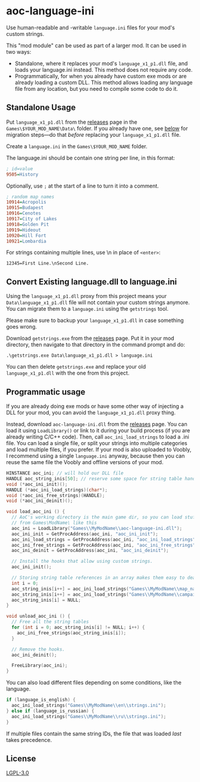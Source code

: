 # aoc-language-ini

Use human-readable and -writable `language.ini` files for your mod's custom strings.

This "mod module" can be used as part of a larger mod. It can be used in two ways:

 - Standalone, where it replaces your mod's `language_x1_p1.dll` file, and loads
   your language.ini instead. This method does not require any code.
 - Programmatically, for when you already have custom exe mods or are already
   loading a custom DLL. This method allows loading any language file from any
   location, but you need to compile some code to do it.

## Standalone Usage

Put `language_x1_p1.dll` from the [releases](https://github.com/SiegeEngineers/aoc-language-ini)
page in the `Games\$YOUR_MOD_NAME\Data\` folder.
If you already have one, see [below](#migrate) for migration steps—do that _before_ replacing your `language_x1_p1.dll` file.

Create a `language.ini` in the `Games\$YOUR_MOD_NAME` folder.

The language.ini should be contain one string per line, in this format:

```ini
; id=value
9505=History
```

Optionally, use `;` at the start of a line to turn it into a comment.
```ini
; random map names
10914=Acropolis
10915=Budapest
10916=Cenotes
10917=City of Lakes
10918=Golden Pit
10919=Hideout
10920=Hill Fort
10921=Lombardia
```

For strings containing multiple lines, use \n in place of `<enter>`:

```
12345=First Line.\nSecond Line.
```

<a name="migrate"></a>
## Convert Existing language.dll to language.ini

Using the `language_x1_p1.dll` proxy from this project means your `Data\language_x1_p1.dll` file will not contain your custom strings anymore. You can migrate them to a `language.ini` using the `getstrings` tool.

Please make sure to backup your `language_x1_p1.dll` in case something goes wrong.

Download `getstrings.exe` from the [releases](https://github.com/SiegeEngineers/aoc-language-ini)
page. Put it in your mod directory, then navigate to that directory in the command prompt and do:

```
.\getstrings.exe Data\language_x1_p1.dll > language.ini
```

You can then delete `getstrings.exe` and replace your old `language_x1_p1.dll` with the one from this project.

## Programmatic usage

If you are already doing exe mods or have some other way of injecting a DLL for your mod, you can avoid the `language_x1_p1.dll` proxy thing.

Instead, download `aoc-language-ini.dll` from the [releases](https://github.com/SiegeEngineers/aoc-language-ini)
page.
You can load it using `LoadLibrary()` or link to it during your build process (if you are already writing C/C++ code).
Then, call `aoc_ini_load_strings` to load a .ini file.
You can load a single file, or split your strings into multiple categories and load multiple files, if you prefer.
If your mod is also uploaded to Voobly, I recommend using a single `language.ini` anyway, because then you can reuse the same file the Voobly and offline versions of your mod.

```c
HINSTANCE aoc_ini; // will hold our DLL file
HANDLE aoc_string_inis[50]; // reserve some space for string table handles
void (*aoc_ini_init)();
HANDLE (*aoc_ini_load_strings)(char*);
void (*aoc_ini_free_strings)(HANDLE);
void (*aoc_ini_deinit)();

void load_aoc_ini () {
  // AoC's working directory is the main game dir, so you can load stuff
  // from Games\ModName\ like this
  aoc_ini = LoadLibrary("Games\\MyModName\\aoc-language-ini.dll");
  aoc_ini_init = GetProcAddress(aoc_ini, "aoc_ini_init");
  aoc_ini_load_strings = GetProcAddress(aoc_ini, "aoc_ini_load_strings");
  aoc_ini_free_strings = GetProcAddress(aoc_ini, "aoc_ini_free_strings");
  aoc_ini_deinit = GetProcAddress(aoc_ini, "aoc_ini_deinit");

  // Install the hooks that allow using custom strings.
  aoc_ini_init();

  // Storing string table references in an array makes them easy to deallocate later
  int i = 0;
  aoc_string_inis[i++] = aoc_ini_load_strings("Games\\MyModName\\map_names.ini");
  aoc_string_inis[i++] = aoc_ini_load_strings("Games\\MyModName\\campaign_strings.ini");
  aoc_string_inis[i] = NULL;
}

void unload_aoc_ini () {
  // Free all the string tables
  for (int i = 0; aoc_string_inis[i] != NULL; i++) {
    aoc_ini_free_strings(aoc_string_inis[i]);
  }

  // Remove the hooks.
  aoc_ini_deinit();

  FreeLibrary(aoc_ini);
}
```

You can also load different files depending on some conditions, like the language.
```c
if (language_is_english) {
  aoc_ini_load_strings("Games\\MyModName\\en\\strings.ini");
} else if (language_is_russian) {
  aoc_ini_load_strings("Games\\MyModName\\ru\\strings.ini");
}
```

If multiple files contain the same string IDs, the file that was loaded _last_ takes precedence.

## License

[LGPL-3.0](./LICENSE.md)

